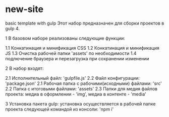 # new-site
 basic template with gulp
 Этот набор предназначен для сборки проектов в gulp 4.

 1  В базовом наборе реализованы следующие функции:

 1.1 Конкатинация и минификация CSS
 1.2 Конкатинация и минификация JS
 1.3 Очистка рабочей папки 'assets' по необходимости
 1.4 подлючение браузера и перезагрузка при сохранении изменении

 2 В набор входят:

 2.1 Исполнительный файл: 'gulpfile.js'
 2.2 Файл конфигурации: 'package.json'
 2.1 Рабочая папка с рабочими(исходными) файлами: 'src'
 2.2 Папка с итоговыми файлами: 'assets'
 2.3 Папки для медия файлов проекта: медиа в оформлении - 'img', медиа в контенте - 'media'

 3 Установка пакета gulp:
 установка осуществляется в рабочей папке проекта следующей командой из консоли:
 'npm i'

 
